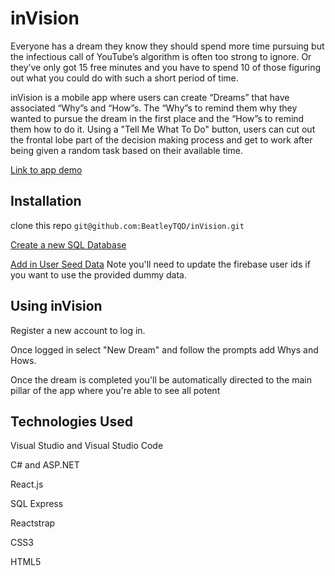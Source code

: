 # inVision

Everyone has a dream they know they should spend more time pursuing but the infectious call of YouTube’s algorithm is often too strong to ignore. Or they’ve only got 15 free minutes and you have to spend 10 of those figuring out what you could do with such a short period of time. 

inVision is a mobile app where users can create “Dreams” that have associated “Why”s and “How”s. The “Why”s to remind them why they wanted to pursue the dream in the first place and the “How”s to remind them how to do it. Using a "Tell Me What To Do" button, users can cut out the frontal lobe part of the decision making process and get to work after being given a random task based on their available time.

[Link to app demo](https://youtu.be/rO6GHFzMdQY)

## Installation

clone this repo ```git@github.com:BeatleyTQD/inVision.git```

[Create a new SQL Database](https://github.com/BeatleyTQD/inVision/blob/main/SQL/01_Db_Create.sql)

[Add in User Seed Data](https://github.com/BeatleyTQD/inVision/blob/main/SQL/02_Seed_Data.sql)
Note you'll need to update the firebase user ids if you want to use the provided dummy data.

## Using inVision
Register a new account to log in.

Once logged in select "New Dream" and follow the prompts add Whys and Hows.

Once the dream is completed you'll be automatically directed to the main pillar of the app where you're able to see all potent

## Technologies Used
Visual Studio and Visual Studio Code

C# and ASP.NET

React.js

SQL Express

Reactstrap

CSS3

HTML5